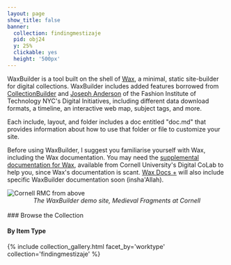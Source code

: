 ```yaml
---
layout: page
show_title: false
banner:
  collection: findingmestizaje
  pid: obj24
  y: 25%
  clickable: yes
  height: '500px'
---
```

WaxBuilder is a tool built on the shell of [Wax](https://minicomp.github.io/wax/), a minimal, static site-builder for digital collections. WaxBuilder includes added features borrowed from [CollectionBuilder](https://collectionbuilder.github.io) and [Joseph Anderson](https://github.com/fitnycdigitalinitiatives) of the Fashion Institute of Technology NYC's Digital Initiatives, including different data download formats, a timeline, an interactive web map, subject tags, and more.

Each include, layout, and folder includes a doc entitled "doc.md" that provides information about how to use that folder or file to customize your site.

Before using WaxBuilder, I suggest you familiarise yourself with Wax, including the Wax documentation. You may need the [supplemental documentation for Wax](https://kam535.github.io/wax-documentation/), available from Cornell University's Digital CoLab to help you, since Wax's documentation is scant. [Wax Docs +](https://kam535.github.io/wax-documentation/) will also include specific WaxBuilder documentation soon (insha'Allah).

<img src="https://kam535.github.io/waxbuilder/img/medievalfragments.png" class="center" alt="Cornell RMC from above">
<div style="text-align:center">
<em>The WaxBuilder demo site, Medieval Fragments at Cornell</em>
</div>

<br> 
### Browse the Collection

#### By Item Type
{% include collection_gallery.html facet_by='worktype' collection='findingmestizaje' %}
